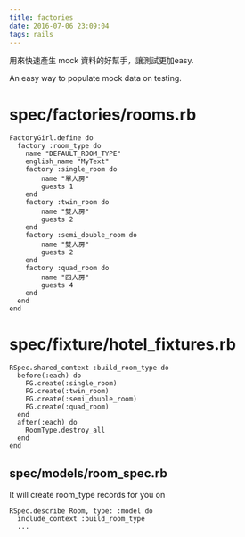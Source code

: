 ```yaml
---
title: factories
date: 2016-07-06 23:09:04
tags: rails
---
```


用來快速產生 mock 資料的好幫手，讓測試更加easy.

An easy way to populate mock data on testing.

<!-- more --> 


# spec/factories/rooms.rb

    FactoryGirl.define do
      factory :room_type do
        name "DEFAULT_ROOM_TYPE"
        english_name "MyText"
        factory :single_room do
            name "單人房"
            guests 1
        end
        factory :twin_room do
            name "雙人房"
            guests 2
        end
        factory :semi_double_room do
            name "雙人房"
            guests 2
        end
        factory :quad_room do
            name "四人房"
            guests 4
        end
      end
    end


# spec/fixture/hotel_fixtures.rb

    RSpec.shared_context :build_room_type do
      before(:each) do
        FG.create(:single_room)
        FG.create(:twin_room)
        FG.create(:semi_double_room)
        FG.create(:quad_room)
      end
      after(:each) do
        RoomType.destroy_all
      end
    end



## spec/models/room_spec.rb

It will create room_type records for you on

    RSpec.describe Room, type: :model do
      include_context :build_room_type    
      ...    